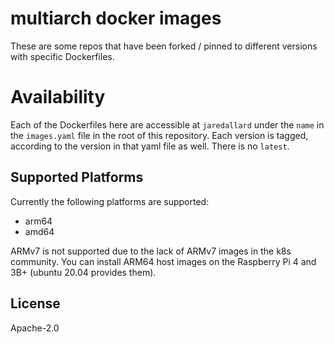 # multiarch docker images

These are some repos that have been forked / pinned to different versions with specific Dockerfiles.

# Availability

Each of the Dockerfiles here are accessible at `jaredallard` under the `name` in the `images.yaml` file in the root of this repository. Each version is tagged, according to the version in that yaml file as well. There is no `latest`.

## Supported Platforms

Currently the following platforms are supported:

 * arm64
 * amd64

ARMv7 is not supported due to the lack of ARMv7 images in the k8s community. You can install ARM64 host images on the Raspberry Pi 4 and 3B+ (ubuntu 20.04 provides them).

## License

Apache-2.0